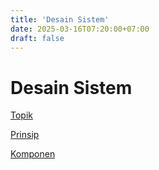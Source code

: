 ```yaml
---
title: 'Desain Sistem'
date: 2025-03-16T07:20:00+07:00
draft: false
---
```


# Desain Sistem

[Topik](./topik/)

[Prinsip](./prinsip/)

[Komponen](./komponen/)
